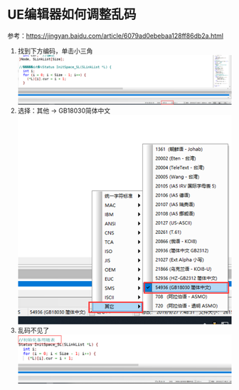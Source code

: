 #  UE编辑器如何调整乱码     
参考：https://jingyan.baidu.com/article/6079ad0ebebaa128ff86db2a.html     
1. 找到下方编码，单击小三角     
![002_1](./img/002_1.png)      
2. 选择：其他 -> GB18030简体中文      
![002_2](./img/002_2.png)        
3. 乱码不见了     
![002_3](./img/002_3.png)         

